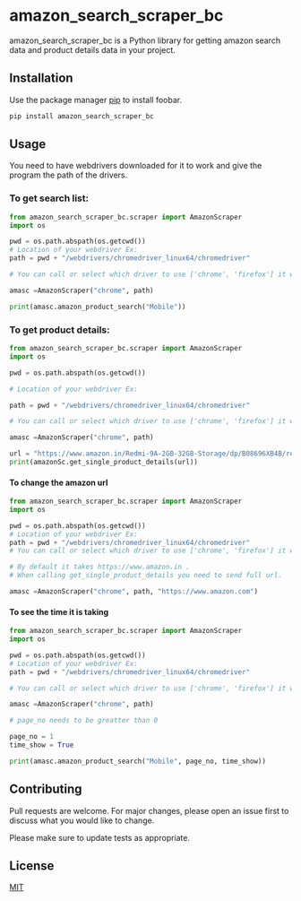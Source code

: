 # amazon_search_scraper_bc

amazon_search_scraper_bc is a Python library for getting amazon search data and product details data in your project.

## Installation

Use the package manager [pip](https://pip.pypa.io/en/stable/) to install foobar.

```bash
pip install amazon_search_scraper_bc
```

## Usage

You need to have webdrivers downloaded for it to work and give the program the path of the drivers. 

### To get search list:

```python
from amazon_search_scraper_bc.scraper import AmazonScraper
import os

pwd = os.path.abspath(os.getcwd())
# Location of your webdriver Ex:
path = pwd + "/webdrivers/chromedriver_linux64/chromedriver"

# You can call or select which driver to use ['chrome', 'firefox'] it will open the browsers in headless mode.

amasc =AmazonScraper("chrome", path)

print(amasc.amazon_product_search("Mobile"))
```

### To get product details:

```python
from amazon_search_scraper_bc.scraper import AmazonScraper
import os

pwd = os.path.abspath(os.getcwd())

# Location of your webdriver Ex:

path = pwd + "/webdrivers/chromedriver_linux64/chromedriver"

# You can call or select which driver to use ['chrome', 'firefox'] it will open the browsers in headless mode.

amasc =AmazonScraper("chrome", path)

url = "https://www.amazon.in/Redmi-9A-2GB-32GB-Storage/dp/B08696XB4B/ref=sr_1_3?dchild=1&keywords=mobile&qid=1629271762&sr=8-3"
print(amazonSc.get_single_product_details(url))
```

#### To change the amazon url 

```python
from amazon_search_scraper_bc.scraper import AmazonScraper
import os

pwd = os.path.abspath(os.getcwd())
# Location of your webdriver Ex:
path = pwd + "/webdrivers/chromedriver_linux64/chromedriver"
# You can call or select which driver to use ['chrome', 'firefox'] it will open the browsers in headless mode.

# By default it takes https://www.amazon.in .
# When calling get_single_product_details you need to send full url.

amasc =AmazonScraper("chrome", path, "https://www.amazon.com")
```

#### To see the time it is taking

```python
from amazon_search_scraper_bc.scraper import AmazonScraper
import os

pwd = os.path.abspath(os.getcwd())
# Location of your webdriver Ex:
path = pwd + "/webdrivers/chromedriver_linux64/chromedriver"

# You can call or select which driver to use ['chrome', 'firefox'] it will open the browsers in headless mode.

amasc =AmazonScraper("chrome", path)

# page_no needs to be greatter than 0

page_no = 1
time_show = True

print(amasc.amazon_product_search("Mobile", page_no, time_show))
```


## Contributing
Pull requests are welcome. For major changes, please open an issue first to discuss what you would like to change.

Please make sure to update tests as appropriate.

## License
[MIT](https://choosealicense.com/licenses/mit/)